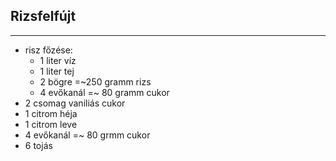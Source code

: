 ## Rizsfelfújt

-----------------------------------------------------------------------------------------------------------------------

-   risz főzése:
    -   1 liter víz
    -   1 liter tej
    -   2 bögre =~250 gramm rizs
    -   4 evőkanál =~ 80 gramm cukor
-   2 csomag vaniliás cukor
-   1 citrom héja
-   1 citrom leve
-   4 evőkanál =~ 80 grmm cukor
-   6 tojás

